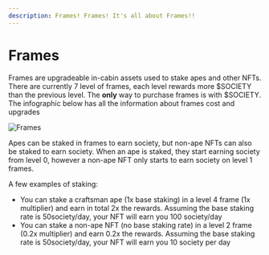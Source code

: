 ```yaml
---
description: Frames! Frames! It's all about Frames!!
---
```


# Frames

Frames are upgradeable in-cabin assets used to stake apes and other NFTs. There are currently 7 level of frames, each level rewards more $SOCIETY than the previous level. The **only** way to purchase frames is with $SOCIETY. The infographic below has all the information about frames cost and upgrades

![Frames](../../.gitbook/assets/framez.png)

Apes can be staked in frames to earn society, but non-ape NFTs can also be staked to earn society. When an ape is staked, they start earning society from level 0, however a non-ape NFT only starts to earn society on level 1 frames.&#x20;

A few examples of staking:

* You can stake a craftsman ape (1x base staking) in a level 4 frame (1x multiplier) and earn in total 2x the rewards. Assuming the base staking rate is 50society/day, your NFT will earn you 100 society/day
* You can stake a non-ape NFT (no base staking rate) in a level 2 frame (0.2x multiplier) and earn 0.2x the rewards. Assuming the base staking rate is 50society/day, your NFT will earn you 10 society per day
